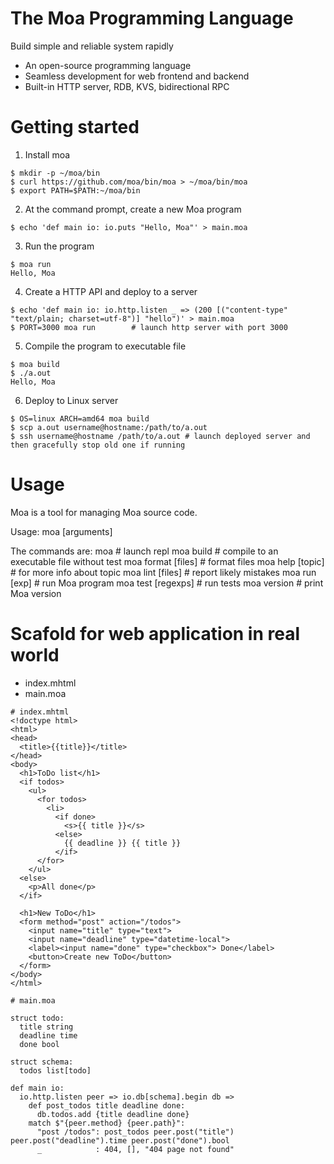 # The Moa Programming Language
Build simple and reliable system rapidly
- An open-source programming language
- Seamless development for web frontend and backend
- Built-in HTTP server, RDB, KVS, bidirectional RPC



# Getting started

1. Install moa
```
$ mkdir -p ~/moa/bin
$ curl https://github.com/moa/bin/moa > ~/moa/bin/moa
$ export PATH=$PATH:~/moa/bin
```

2. At the command prompt, create a new Moa program
```
$ echo 'def main io: io.puts "Hello, Moa"' > main.moa
```

3. Run the program
```
$ moa run
Hello, Moa
```

4. Create a HTTP API and deploy to a server
```
$ echo 'def main io: io.http.listen _ => (200 [("content-type" "text/plain; charset=utf-8")] "hello")' > main.moa
$ PORT=3000 moa run        # launch http server with port 3000
```

5. Compile the program to executable file
```
$ moa build
$ ./a.out
Hello, Moa
```

6. Deploy to Linux server
```
$ OS=linux ARCH=amd64 moa build
$ scp a.out username@hostname:/path/to/a.out
$ ssh username@hostname /path/to/a.out # launch deployed server and then gracefully stop old one if running
```



# Usage
Moa is a tool for managing Moa source code.

Usage:
  moa <command> [arguments]

The commands are:
  moa                # launch repl
  moa build          # compile to an executable file without test
  moa format [files] # format files
  moa help [topic]   # for more info about topic
  moa lint [files]   # report likely mistakes
  moa run [exp]      # run Moa program
  moa test [regexps] # run tests
  moa version        # print Moa version



# Scafold for web application in real world
- index.mhtml
- main.moa

```
# index.mhtml
<!doctype html>
<html>
<head>
  <title>{{title}}</title>
</head>
<body>
  <h1>ToDo list</h1>
  <if todos>
    <ul>
      <for todos>
        <li>
          <if done>
            <s>{{ title }}</s>
          <else>
            {{ deadline }} {{ title }}
          </if>
      </for>
    </ul>
  <else>
    <p>All done</p>
  </if>

  <h1>New ToDo</h1>
  <form method="post" action="/todos">
    <input name="title" type="text">
    <input name="deadline" type="datetime-local">
    <label><input name="done" type="checkbox"> Done</label>
    <button>Create new ToDo</button>
  </form>
</body>
</html>
```

```
# main.moa

struct todo:
  title string
  deadline time
  done bool

struct schema:
  todos list[todo]

def main io:
  io.http.listen peer => io.db[schema].begin db =>
    def post_todos title deadline done:
      db.todos.add {title deadline done}
    match $"{peer.method} {peer.path}":
      "post /todos": post_todos peer.post("title") peer.post("deadline").time peer.post("done").bool
      _            : 404, [], "404 page not found"
```
